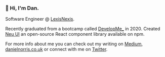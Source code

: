 ### 👋 Hi, I'm Dan. 

Software Engineer @ [LexisNexis](https://risk.lexisnexis.co.uk/). 

Recently graduated from a bootcamp called [DevelopMe_](https://developme.tech/) in 2020. Created [Neu UI](https://ui-neu.netlify.app/) an open-source React component library available on npm. 

For more info about me you can check out my writing on [Medium](https://medium.com/@dan.norris), [danielnorris.co.uk](https://www.danielnorris.co.uk) or connect with me on [Twitter](https://twitter.com/danielpnorris).

